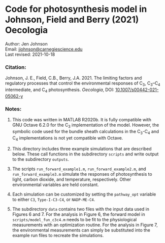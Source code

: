 # Code for photosynthesis model in Johnson, Field and Berry (2021) Oecologia

Author: Jen Johnson    
Email: jjohnson@carnegiescience.edu    
Last revised: 2021-10-18   

### Citation:

Johnson, J. E., Field, C.B., Berry, J.A. 2021. The limiting factors and regulatory 
processes that control the environmental responses of C<sub>3</sub>, 
C<sub>3</sub>–C<sub>4</sub> intermediate, and C<sub>4</sub> photosynthesis.
*Oecologia*, DOI: [10.1007/s00442-021-05062-y](https://doi.org/10.1007/s00442-021-05062-y)

### Notes:

1. This code was written in MATLAB R2020b. It is fully compatible with GNU Octave 6.2.0
for the C<sub>3</sub> implementation of the model. However, the symbolic code used for the 
bundle sheath calculations in the C<sub>3</sub>-C<sub>4</sub> and C<sub>4</sub> 
implementations is not yet compatible with Octave. 

2. This directory includes three example simulations that are described below. These call 
functions in the subdirectory `scripts` and write output to the subdirectory `outputs`.

3. The scripts `run_forward_example1.m`, `run_forward_example2.m`, and 
`run_forward_example3.m` simulate the responses of photosynthesis to light, carbon 
dioxide, and temperature, respectively. Other environmental variables are held constant. 

4. Each simulation can be customized by setting the `pathway_opt` variable to either
 `C3`, `Type-I-C3-C4`, or `NADP-ME-C4`. 

5. The subdirectory `data` contains two files with the input data used in Figures 6 and 7. 
For the analysis in Figure 6, the forward model in `scripts/model_fun_c3c4.m` needs to be 
fit to the physiological measurements with an optimization routine. For the analysis in 
Figure 7, the environmental measurements can simply be substituted into the example run 
files to recreate the simulations. 
